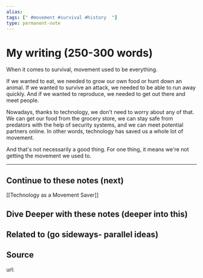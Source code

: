 ```yaml
---
alias: 
tags: [" #movement #survival #history  "]
type: permanent-note
---
```


# My writing (250-300 words)


When it comes to survival, movement used to be everything. 

If we wanted to eat, we needed to grow our own food or hunt down an animal. If we wanted to survive an attack, we needed to be able to run away quickly. And if we wanted to reproduce, we needed to get out there and meet people.

Nowadays, thanks to technology, we don't need to worry about any of that. We can get our food from the grocery store, we can stay safe from predators with the help of security systems, and we can meet potential partners online. In other words, technology has saved us a whole lot of movement.

And that's not necessarily a good thing. For one thing, it means we're not getting the movement we used to.


---
## Continue to these notes (next)
[[Technology as a Movement Saver]]

## Dive Deeper with these notes (deeper into this)
		
## Related to (go sideways- parallel ideas)
	
## Source
url: 